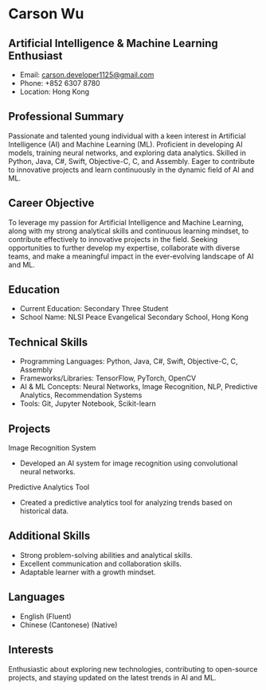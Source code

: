 # Carson Wu

## Artificial Intelligence & Machine Learning Enthusiast

- Email: [carson.developer1125@gmail.com](mailto:carson.developer1125@gmail.com)
- Phone: +852 6307 8780
- Location: Hong Kong

## Professional Summary

Passionate and talented young individual with a keen interest in Artificial Intelligence (AI) and Machine Learning (ML). Proficient in developing AI models, training neural networks, and exploring data analytics. Skilled in Python, Java, C#, Swift, Objective-C, C, and Assembly. Eager to contribute to innovative projects and learn continuously in the dynamic field of AI and ML.

## Career Objective

To leverage my passion for Artificial Intelligence and Machine Learning, along with my strong analytical skills and continuous learning mindset, to contribute effectively to innovative projects in the field. Seeking opportunities to further develop my expertise, collaborate with diverse teams, and make a meaningful impact in the ever-evolving landscape of AI and ML.

## Education

- Current Education: Secondary Three Student
- School Name: NLSI Peace Evangelical Secondary School, Hong Kong

## Technical Skills

- Programming Languages: Python, Java, C#, Swift, Objective-C, C, Assembly
- Frameworks/Libraries: TensorFlow, PyTorch, OpenCV
- AI & ML Concepts: Neural Networks, Image Recognition, NLP, Predictive Analytics, Recommendation Systems
- Tools: Git, Jupyter Notebook, Scikit-learn

## Projects

Image Recognition System

- Developed an AI system for image recognition using convolutional neural networks.

Predictive Analytics Tool

- Created a predictive analytics tool for analyzing trends based on historical data.

## Additional Skills

- Strong problem-solving abilities and analytical skills.
- Excellent communication and collaboration skills.
- Adaptable learner with a growth mindset.

## Languages

- English (Fluent)
- Chinese (Cantonese) (Native)

## Interests

Enthusiastic about exploring new technologies, contributing to open-source projects, and staying updated on the latest trends in AI and ML.
